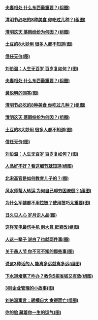 #### [夫妻相处 什么东西最重要？(组图)](../pages/p8/1002488.md) 
#### [清明节必吃的8种美食 你吃过几种？(组图)](../pages/p8/1002468.md) 
#### [清明这天 落雨纷纷为何因？(组图)](../pages/p8/1002354.md) 
#### [土豆的8大妙用 很多人都不知道(图)](../pages/p8/1002316.md) 
#### [信任无价(图)](../pages/p8/1002182.md) 
#### [刘伯温：人生无百岁 百岁复如何？(图)](../pages/p8/1002206.md) 
#### [夫妻相处 什么东西最重要？(组图)](../pages/p8/1002488.md) 
#### [最聪明的回答(图)](../pages/p8/1002010.md) 
#### [清明节必吃的8种美食 你吃过几种？(组图)](../pages/p8/1002468.md) 
#### [清明这天 落雨纷纷为何因？(组图)](../pages/p8/1002354.md) 
#### [土豆的8大妙用 很多人都不知道(图)](../pages/p8/1002316.md) 
#### [信任无价(图)](../pages/p8/1002182.md) 
#### [刘伯温：人生无百岁 百岁复如何？(图)](../pages/p8/1002206.md) 
#### [人品好不好？看这细节就知道(组图)](../pages/p8/1001770.md) 
#### [北宋高官是如何教育儿子的？(图)](../pages/p8/1002277.md) 
#### [风水师帮人转运 为何自己却穷困潦倒？(组图)](../pages/p8/1002259.md) 
#### [为什么军装都不用拉链？使用技巧太重要(图)](../pages/p8/1002184.md) 
#### [日久见人心 岁月识人品(图)](../pages/p8/1002187.md) 
#### [这样充电最伤手机 别大意 赶紧改(组图)](../pages/p8/1001769.md) 
#### [人这一辈子 说白了也就两件事(图)](../pages/p8/1001995.md) 
#### [关于愚人节 你不可不知的那些事(图)](../pages/p8/1002122.md) 
#### [说这3种话的人 能离多远就离多远(组图)](../pages/p8/1001833.md) 
#### [下水道堵塞了咋办？教你5招省钱又有效(组图)](../pages/p8/1002083.md) 
#### [3则企业管理的小故事(图)](../pages/p8/1002000.md) 
#### [刘伯温寓言：骄横自大 贪得而亡(组图)](../pages/p8/1002059.md) 
#### [你的脸 藏着你一生的运气(图)](../pages/p8/1002003.md) 
